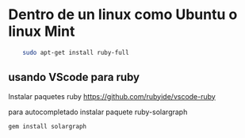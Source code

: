 # Dentro de un linux como Ubuntu o linux Mint

```bash
    sudo apt-get install ruby-full
```

## usando VScode para ruby

Instalar paquetes ruby https://github.com/rubyide/vscode-ruby

para autocompletado instalar paquete ruby-solargraph
```bash
gem install solargraph
```